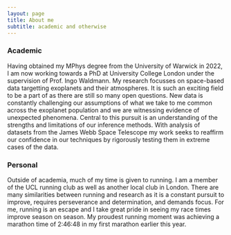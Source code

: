 ```yaml
---
layout: page
title: About me
subtitle: academic and otherwise
---
```


### Academic

Having obtained my MPhys degree from the University of Warwick in 2022, I am now working towards a PhD at University College London under the supervision of Prof. Ingo Waldmann. My research focusses on space-based data targetting exoplanets and their atmospheres. It is such an exciting field to be a part of as there are still so many open questions. New data is constantly challenging our assumptions of what we take to me common across the exoplanet population and we are witnessing evidence of unexpected phenomena. Central to this pursuit is an understanding of the strengths and limitations of our inference methods. With analysis of datasets from the James Webb Space Telescope my work seeks to reaffirm our confidence in our techniques by rigorously testing them in extreme cases of the data. 

### Personal

Outside of academia, much of my time is given to running. I am a member of the UCL running club as well as another local club in London. There are many similarities between running and research as it is a constant pursuit to improve, requires perseverance and determination, and demands focus. For me, running is an escape and I take great pride in seeing my race times improve season on season. My proudest running moment was achieving a marathon time of 2:46:48 in my first marathon earlier this year. 

<div class="strava-embed-placeholder" data-embed-type="activity" data-embed-id="14383676625" data-style="standard" data-from-embed="false"></div><script src="https://strava-embeds.com/embed.js"></script>
